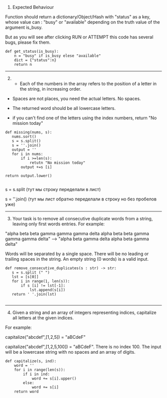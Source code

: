 1) Expected Behaviour

Function should return a dictionary/Object/Hash with "status" as a key, whose value can : "busy" or "available" depending on the truth value of the argument is_busy.

But as you will see after clicking RUN or ATTEMPT this code has several bugs, please fix them.

```
def get_status(is_busy):
    n = "busy" if is_busy elese "available"
    dict = {"status":n}
    return n
 ```
 ___________________________________________________________
 
2) - Each of the numbers in the array refers to the position of a letter in the string, in increasing order.

- Spaces are not places, you need the actual letters. No spaces.

- The returned word should be all lowercase letters.

- if you can't find one of the letters using the index numbers, return "No mission today"

 ```
def missing(nums, s):
    nums.sort()
    s = s.split()
    s = ''.join()
    output = ''
    for i in nums:
        if i >=len(s):
            retutn "No mission today"
        output +=s [i]
        
return output.lower()
    
 ```
 
 s = s.split (тут мы строку переделали в лист)
 
 s = ''.join() (тут мы лист обратно переделали в строку но без пробелов уже)
 
 
 ________________________________________
 
3)  Your task is to remove all consecutive duplicate words from a string, leaving only first words entries. For example:

"alpha beta beta gamma gamma gamma delta alpha beta beta gamma gamma gamma delta" --> "alpha beta gamma delta alpha beta gamma delta"

Words will be separated by a single space. There will be no leading or trailing spaces in the string. An empty string (0 words) is a valid input.
    
 ```
 def remove_consecutive_duplicates(s : str) -> str:
    s = s.split (" ")
    lst = [s[0]]
    for i in range(1, len(s)):
        if s [i] != lst[-1]:
            lst.append(s[i])
    return ' '.join(lst)
    
 ```
 
 ___________________________________________
 
 4. Given a string and an array of integers representing indices, capitalize all letters at the given indices.

For example:

capitalize("abcdef",[1,2,5]) = "aBCdeF"

capitalize("abcdef",[1,2,5,100]) = "aBCdeF". There is no index 100. The input will be a lowercase string with no spaces and an array of digits.

```
def capitalize(s, ind):
    word = ''
    for i in range(len(s)):
        if i in ind:
            word += s[i].upper()
        else:
            word += s[i]
    return word
```


